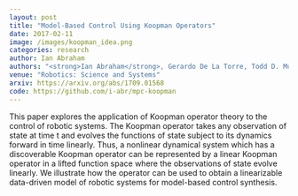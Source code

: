 ```yaml
---
layout: post
title: "Model-Based Control Using Koopman Operators"
date: 2017-02-11
image: /images/koopman_idea.png
categories: research
author: Ian Abraham
authors: "<strong>Ian Abraham</strong>, Gerardo De La Torre, Todd D. Murphey"
venue: "Robotics: Science and Systems"
arxiv: https://arxiv.org/abs/1709.01568
code: https://github.com/i-abr/mpc-koopman
---
```

This paper explores the application of Koopman operator theory to the control of robotic systems. The Koopman operator
takes any observation of state at time t and evolves the functions of state subject to its dynamics forward in time
linearly. Thus, a nonlinear dynamical system which has a discoverable Koopman operator can be represented by a linear
Koopman operator in a lifted function space where the observations of state evolve linearly. We illustrate how the
operator can be used to obtain a linearizable data-driven model of robotic systems for
model-based control synthesis.
